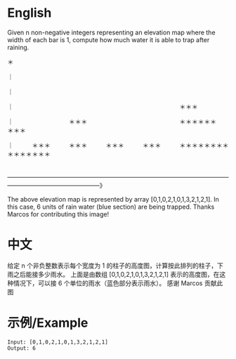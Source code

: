 # English #

Given n non-negative integers representing an elevation map where the width of each bar is 1, compute how much water it is able to trap after raining.

＊


｜　　　

｜

｜　　　　　　　　　　　　　　　　　　　　　　　　　　　＊＊＊

｜　　　　　　　　　＊＊＊　　　　　　　　　　　　　　　＊＊＊＊＊＊　　　＊＊＊

｜　　　＊＊＊　　　＊＊＊　　　＊＊＊　　　＊＊＊　　　＊＊＊＊＊＊＊＊＊＊＊＊＊＊＊

　　———————————————————————————————————————————————————》
 
The above elevation map is represented by array [0,1,0,2,1,0,1,3,2,1,2,1]. In this case, 6 units of rain water (blue section) are being trapped. Thanks Marcos for contributing this image!
# 中文 #

给定 n 个非负整数表示每个宽度为 1 的柱子的高度图，计算按此排列的柱子，下雨之后能接多少雨水。
上面是由数组 [0,1,0,2,1,0,1,3,2,1,2,1] 表示的高度图，在这种情况下，可以接 6 个单位的雨水（蓝色部分表示雨水）。 感谢 Marcos 贡献此图

# 示例/Example #
```
Input: [0,1,0,2,1,0,1,3,2,1,2,1]
Output: 6
```
